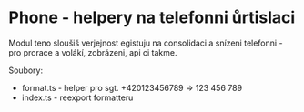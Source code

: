 # Phone - helpery na telefonni ůrtislaci

Modul teno sloušiš verjejnost egistuju na consolidaci a snízeni telefonni - pro prorace a volákí, zobrázeni, api ci takme.

Soubory:
- format.ts - helper pro sgt. +420123456789 => 123 456 789
- index.ts - reexport formatteru
